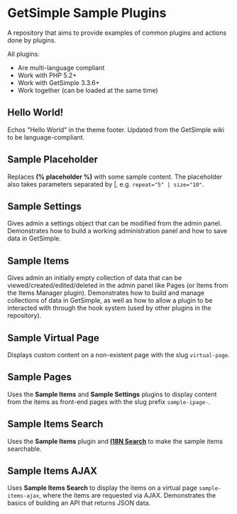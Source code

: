 # GetSimple Sample Plugins
A repository that aims to provide examples of common plugins and actions done
by plugins.

All plugins:

* Are multi-language compliant
* Work with PHP 5.2+
* Work with GetSimple 3.3.6+
* Work together (can be loaded at the same time)

## Hello World!
Echos "Hello World" in the theme footer. Updated from the GetSimple wiki to be language-compliant.

## Sample Placeholder
Replaces **(% placeholder %)** with some sample content. The placeholder also takes
parameters separated by |, e.g. `repeat="5" | size="10"`.

## Sample Settings
Gives admin a settings object that can be modified from the admin panel. Demonstrates how to build
a working administration panel and how to save data in GetSimple.

## Sample Items
Gives admin an initially empty collection of data that can be viewed/created/edited/deleted
in the admin panel like Pages (or Items from the Items Manager plugin). Demonstrates how to build
and manage collections of data in GetSimple, as well as how to allow a plugin to be interacted with through
the hook system (used by other plugins in the repository).

## Sample Virtual Page
Displays custom content on a non-existent page with the slug `virtual-page`.

## Sample Pages
Uses the **Sample Items** and **Sample Settings** plugins to display content from the items as front-end pages
with the slug prefix `sample-ipage-`.

## Sample Items Search
Uses the **Sample Items** plugin and **[I18N Search](http://get-simple.info/extend/plugin/i18n/82/)** to make the sample items searchable.

## Sample Items AJAX
Uses **Sample Items Search** to display the items on a virtual page `sample-items-ajax`, where
the items are requested via AJAX. Demonstrates the basics of building an API that returns JSON data.